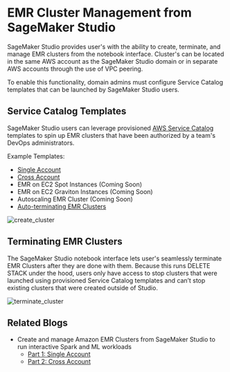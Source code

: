 # EMR Cluster Management from SageMaker Studio

SageMaker Studio provides user's with the ability to create, terminate, and manage EMR clusters from the notebook 
interface. Cluster's can be located in the same AWS account as the SageMaker Studio domain or in separate AWS 
accounts through the use of VPC peering.

To enable this functionality, domain admins must configure Service Catalog templates that can be launched by 
SageMaker Studio users.

## Service Catalog Templates
SageMaker Studio users can leverage provisioned [AWS Service Catalog](https://aws.amazon.com/servicecatalog/) templates 
to spin up EMR clusters that have been authorized by a team's DevOps administrators.

Example Templates:
* [Single Account](single-account.yaml)
* [Cross Account](cross-account.yaml)
* EMR on EC2 Spot Instances (Coming Soon)
* EMR on EC2 Graviton Instances (Coming Soon)
* Autoscaling EMR Cluster (Coming Soon)
* [Auto-terminating EMR Clusters](auto-terminate-emr.yaml)

![create_cluster](https://d2908q01vomqb2.cloudfront.net/f1f836cb4ea6efb2a0b1b99f41ad8b103eff4b59/2021/11/30/ML-6841-PART1-image024.png)

## Terminating EMR Clusters
The SageMaker Studio notebook interface lets user's seamlessly terminate EMR Clusters after they are done with them.
Because this runs DELETE STACK under the hood, users only have access to stop clusters that were launched using 
provisioned Service Catalog templates and can’t stop existing clusters that were created outside of Studio.

![terminate_cluster](https://d2908q01vomqb2.cloudfront.net/f1f836cb4ea6efb2a0b1b99f41ad8b103eff4b59/2021/11/30/ML-6841-PART1-image050.png)

## Related Blogs
* Create and manage Amazon EMR Clusters from SageMaker Studio to run interactive Spark and ML workloads
    * [Part 1: Single Account](https://aws.amazon.com/blogs/machine-learning/part-1-create-and-manage-amazon-emr-clusters-from-sagemaker-studio-to-run-interactive-spark-and-ml-workloads/)
    * [Part 2: Cross Account](https://aws.amazon.com/blogs/machine-learning/part-2-create-and-manage-amazon-emr-clusters-from-sagemaker-studio-to-run-interactive-spark-and-ml-workloads/)

